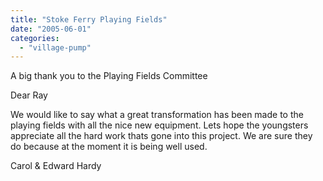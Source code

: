 ```yaml
---
title: "Stoke Ferry Playing Fields"
date: "2005-06-01"
categories: 
  - "village-pump"
---
```


A big thank you to the Playing Fields Committee

Dear Ray

We would like to say what a great transformation has been made to the playing fields with all the nice new equipment. Lets hope the youngsters appreciate all the hard work thats gone into this project. We are sure they do because at the moment it is being well used.

Carol & Edward Hardy
